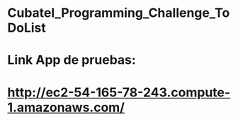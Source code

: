 # Cubatel_Programming_Challenge_ToDoList

# Link App de pruebas: 
# http://ec2-54-165-78-243.compute-1.amazonaws.com/
